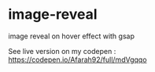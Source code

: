# image-reveal
image reveal on hover effect with gsap

See live version on my codepen : https://codepen.io/Afarah92/full/mdVgqqo
